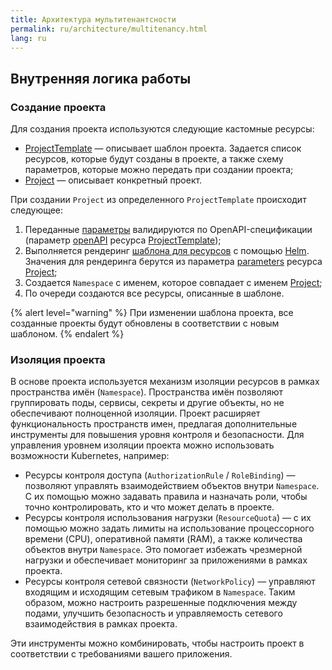 ```yaml
---
title: Архитектура мультитенантсности
permalink: ru/architecture/multitenancy.html
lang: ru
---
```


## Внутренняя логика работы

### Создание проекта

Для создания проекта используются следующие кастомные ресурсы:

* [ProjectTemplate](TODO) — описывает шаблон проекта. Задается список ресурсов, которые будут созданы в проекте, а также схему параметров, которые можно передать при создании проекта;
* [Project](TODO) — описывает конкретный проект.

При создании `Project` из определенного `ProjectTemplate` происходит следующее:

1. Переданные [параметры](cr.html#project-v1alpha2-spec-parameters) валидируются по OpenAPI-спецификации (параметр [openAPI](cr.html#projecttemplate-v1alpha1-spec-parametersschema) ресурса [ProjectTemplate](cr.html#projecttemplate));
1. Выполняется рендеринг [шаблона для ресурсов](cr.html#projecttemplate-v1alpha1-spec-resourcestemplate) с помощью [Helm](https://helm.sh/docs/). Значения для рендеринга берутся из параметра [parameters](cr.html#project-v1alpha2-spec-parameters) ресурса [Project](cr.html#project);
1. Cоздается `Namespace` с именем, которое совпадает c именем [Project](cr.html#project);
1. По очереди создаются все ресурсы, описанные в шаблоне.

{% alert level="warning" %}
При изменении шаблона проекта, все созданные проекты будут обновлены в соответствии с новым шаблоном.
{% endalert %}

### Изоляция проекта

В основе проекта используется механизм изоляции ресурсов в рамках пространства имён (`Namespace`).
Пространства имён позволяют группировать поды, сервисы, секреты и другие объекты, но не обеспечивают полноценной изоляции.
Проект расширяет функциональность пространств имен, предлагая дополнительные инструменты для повышения уровня контроля и безопасности.
Для управления уровнем изоляции проекта можно использовать возможности Kubernetes, например:

* Ресурсы контроля доступа (`AuthorizationRule` / `RoleBinding`) — позволяют управлять взаимодействием объектов внутри `Namespace`. С их помощью можно задавать правила и назначать роли, чтобы точно контролировать, кто и что может делать в проекте.
* Ресурсы контроля использования нагрузки (`ResourceQuota`) — с их помощью можно задать лимиты на использование процессорного времени (CPU), оперативной памяти (RAM), а также количества объектов внутри `Namespace`. Это помогает избежать чрезмерной нагрузки и обеспечивает мониторинг за приложениями в рамках проекта.
* Ресурсы контроля сетевой связности (`NetworkPolicy`) — управляют входящим и исходящим сетевым трафиком в `Namespace`. Таким образом, можно настроить разрешенные подключения между подами, улучшить безопасность и управляемость сетевого взаимодействия в рамках проекта.

Эти инструменты можно комбинировать, чтобы настроить проект в соответствии с требованиями вашего приложения.
